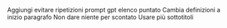 Aggiungi evitare ripetizioni prompt gpt elenco puntato
Cambia definizioni a inizio paragrafo
Non dare niente per scontato
Usare più sottotitoli
